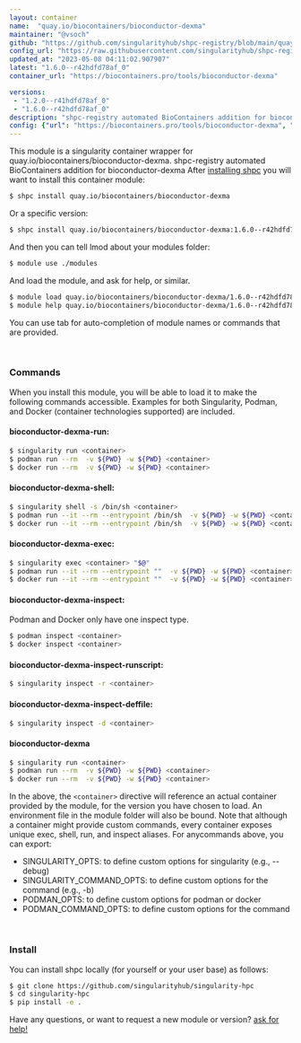 ```yaml
---
layout: container
name:  "quay.io/biocontainers/bioconductor-dexma"
maintainer: "@vsoch"
github: "https://github.com/singularityhub/shpc-registry/blob/main/quay.io/biocontainers/bioconductor-dexma/container.yaml"
config_url: "https://raw.githubusercontent.com/singularityhub/shpc-registry/main/quay.io/biocontainers/bioconductor-dexma/container.yaml"
updated_at: "2023-05-08 04:11:02.907907"
latest: "1.6.0--r42hdfd78af_0"
container_url: "https://biocontainers.pro/tools/bioconductor-dexma"

versions:
 - "1.2.0--r41hdfd78af_0"
 - "1.6.0--r42hdfd78af_0"
description: "shpc-registry automated BioContainers addition for bioconductor-dexma"
config: {"url": "https://biocontainers.pro/tools/bioconductor-dexma", "maintainer": "@vsoch", "description": "shpc-registry automated BioContainers addition for bioconductor-dexma", "latest": {"1.6.0--r42hdfd78af_0": "sha256:43544a65f278d7fc0ccb932a48aef95b37d8145a5e296184f17d27ba58cbf91d"}, "tags": {"1.2.0--r41hdfd78af_0": "sha256:a3cb64910b447c4a44e058f7b7b36311268e366b97cc08b9f1af00a68c2fe41c", "1.6.0--r42hdfd78af_0": "sha256:43544a65f278d7fc0ccb932a48aef95b37d8145a5e296184f17d27ba58cbf91d"}, "docker": "quay.io/biocontainers/bioconductor-dexma"}
---
```


This module is a singularity container wrapper for quay.io/biocontainers/bioconductor-dexma.
shpc-registry automated BioContainers addition for bioconductor-dexma
After [installing shpc](#install) you will want to install this container module:


```bash
$ shpc install quay.io/biocontainers/bioconductor-dexma
```

Or a specific version:

```bash
$ shpc install quay.io/biocontainers/bioconductor-dexma:1.6.0--r42hdfd78af_0
```

And then you can tell lmod about your modules folder:

```bash
$ module use ./modules
```

And load the module, and ask for help, or similar.

```bash
$ module load quay.io/biocontainers/bioconductor-dexma/1.6.0--r42hdfd78af_0
$ module help quay.io/biocontainers/bioconductor-dexma/1.6.0--r42hdfd78af_0
```

You can use tab for auto-completion of module names or commands that are provided.

<br>

### Commands

When you install this module, you will be able to load it to make the following commands accessible.
Examples for both Singularity, Podman, and Docker (container technologies supported) are included.

#### bioconductor-dexma-run:

```bash
$ singularity run <container>
$ podman run --rm  -v ${PWD} -w ${PWD} <container>
$ docker run --rm  -v ${PWD} -w ${PWD} <container>
```

#### bioconductor-dexma-shell:

```bash
$ singularity shell -s /bin/sh <container>
$ podman run --it --rm --entrypoint /bin/sh  -v ${PWD} -w ${PWD} <container>
$ docker run --it --rm --entrypoint /bin/sh  -v ${PWD} -w ${PWD} <container>
```

#### bioconductor-dexma-exec:

```bash
$ singularity exec <container> "$@"
$ podman run --it --rm --entrypoint ""  -v ${PWD} -w ${PWD} <container> "$@"
$ docker run --it --rm --entrypoint ""  -v ${PWD} -w ${PWD} <container> "$@"
```

#### bioconductor-dexma-inspect:

Podman and Docker only have one inspect type.

```bash
$ podman inspect <container>
$ docker inspect <container>
```

#### bioconductor-dexma-inspect-runscript:

```bash
$ singularity inspect -r <container>
```

#### bioconductor-dexma-inspect-deffile:

```bash
$ singularity inspect -d <container>
```



#### bioconductor-dexma

```bash
$ singularity run <container>
$ podman run --rm  -v ${PWD} -w ${PWD} <container>
$ docker run --rm  -v ${PWD} -w ${PWD} <container>
```


In the above, the `<container>` directive will reference an actual container provided
by the module, for the version you have chosen to load. An environment file in the
module folder will also be bound. Note that although a container
might provide custom commands, every container exposes unique exec, shell, run, and
inspect aliases. For anycommands above, you can export:

 - SINGULARITY_OPTS: to define custom options for singularity (e.g., --debug)
 - SINGULARITY_COMMAND_OPTS: to define custom options for the command (e.g., -b)
 - PODMAN_OPTS: to define custom options for podman or docker
 - PODMAN_COMMAND_OPTS: to define custom options for the command

<br>

### Install

You can install shpc locally (for yourself or your user base) as follows:

```bash
$ git clone https://github.com/singularityhub/singularity-hpc
$ cd singularity-hpc
$ pip install -e .
```

Have any questions, or want to request a new module or version? [ask for help!](https://github.com/singularityhub/singularity-hpc/issues)